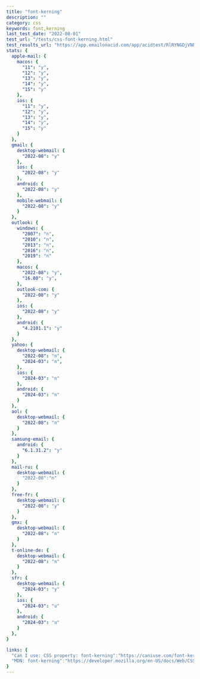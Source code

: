 ```yaml
---
title: "font-kerning"
description: ""
category: css
keywords: font,kerning
last_test_date: "2022-08-01"
test_url: "/tests/css-font-kerning.html"
test_results_url: "https://app.emailonacid.com/app/acidtest/RlRYNGDjVNBhofxCNxloUcRbUVWGDhJ2kZ4fy6HXpEatH/list"
stats: {
  apple-mail: {
    macos: {
      "11": "y",
      "12": "y",
      "13": "y",
	  "14": "y",
	  "15": "y"
    },
    ios: {
      "11": "y",
      "12": "y",
      "13": "y",
      "14": "y",
	  "15": "y"
    }
  },
  gmail: {
    desktop-webmail: {
      "2022-08": "y"
    },
    ios: {
      "2022-08": "y"
    },
    android: {
      "2022-08": "y"
    },
    mobile-webmail: {
      "2022-08": "y"
    }
  },
  outlook: {
    windows: {
      "2007": "n",
      "2010": "n",
      "2013": "n",
      "2016": "n",
      "2019": "n"
    },
    macos: {
      "2022-08": "y",
      "16.80": "y",
    },
    outlook-com: {
      "2022-08": "y"
    },
    ios: {
      "2022-08": "y"
    },
    android: {
      "4.2101.1": "y"
    }
  },
  yahoo: {
    desktop-webmail: {
      "2022-08": "n",
      "2024-03": "n",
    },
    ios: {
      "2024-03": "n"
    },
    android: {
      "2024-03": "n"
    }
  },
  aol: {
    desktop-webmail: {
      "2022-08": "n"
    }
  },
  samsung-email: {
    android: {
      "6.1.31.2": "y"
    }
  },
  mail-ru: {
    desktop-webmail: {
      "2022-08":"n"
    }
  },
  free-fr: {
    desktop-webmail: {
      "2022-08": "y"
    }
  },
  gmx: {
    desktop-webmail: {
      "2022-08": "n"
    }
  },
  t-online-de: {
    desktop-webmail: {
      "2022-08": "n"
    }
  },  
  sfr: {
    desktop-webmail: {
      "2024-03": "y"
    },
    ios: {
      "2024-03": "u"
    },
    android: {
      "2024-03": "u"
    }
  },
}

links: {
  "Can I use: CSS property: font-kerning":"https://caniuse.com/font-kerning",
  "MDN: font-kerning":"https://developer.mozilla.org/en-US/docs/Web/CSS/font-kerning"
}
---
```


